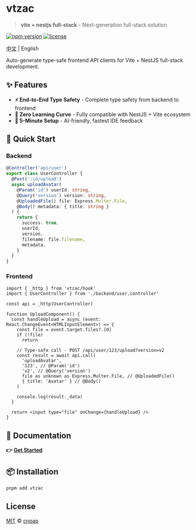 # vtzac

> **vite + nestjs full-stack** - Next-generation full-stack solution

[![npm version](https://img.shields.io/npm/v/vtzac.svg)](https://www.npmjs.com/package/vtzac)
[![license](https://img.shields.io/npm/l/vtzac.svg)](https://github.com/cnpap/vtzac/blob/main/LICENSE.md)

[中文](./README.zh.md) | English

Auto-generate type-safe frontend API clients for Vite + NestJS full-stack development.

## ✨ Features

- **⚡ End-to-End Type Safety** - Complete type safety from backend to frontend
- **🔄 Zero Learning Curve** - Fully compatible with NestJS + Vite ecosystem
- **🚀 5-Minute Setup** - AI-friendly, fastest IDE feedback

## 🚀 Quick Start

### Backend

```typescript
@Controller('api/user')
export class UserController {
  @Post(':id/upload')
  async uploadAvatar(
    @Param('id') userId: string,
    @Query('version') version: string,
    @UploadedFile() file: Express.Multer.File,
    @Body() metadata: { title: string }
  ) {
    return {
      success: true,
      userId,
      version,
      filename: file.filename,
      metadata,
    }
  }
}
```

### Frontend

```tsx
import { _http } from 'vtzac/hook'
import { UserController } from './backend/user.controller'

const api = _http(UserController)

function UploadComponent() {
  const handleUpload = async (event: React.ChangeEvent<HTMLInputElement>) => {
    const file = event.target.files?.[0]
    if (!file)
      return

    // Type-safe call - POST /api/user/123/upload?version=v2
    const result = await api.call(
      'uploadAvatar',
      '123', // @Param('id')
      'v2', // @Query('version')
      file as unknown as Express.Multer.File, // @UploadedFile()
      { title: 'Avatar' } // @Body()
    )

    console.log(result._data)
  }

  return <input type="file" onChange={handleUpload} />
}
```

## 📖 Documentation

**👉 [Get Started](https://vtzac.pages.dev/getting-started)**

## 📦 Installation

```bash
pnpm add vtzac
```

## License

[MIT](./LICENSE.md) © [cnpap](https://github.com/cnpap)
